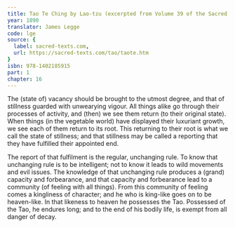 ```yaml
---
title: Tao Te Ching by Lao-tzu (excerpted from Volume 39 of the Sacred Books of the East.)
year: 1890
translator: James Legge
code: lge
source: {
  label: sacred-texts.com,
  url: https://sacred-texts.com/tao/taote.htm
}
isbn: 978-1402185915
part: 1
chapter: 16
---
```

The (state of) vacancy should be brought to the utmost degree, and that of stillness guarded with unwearying vigour. All things alike go through their processes of activity, and (then) we see them return (to their original state). When things (in the vegetable world) have displayed their luxuriant growth, we see each of them return to its root. This returning to their root is what we call the state of stillness;
and that stillness may be called a reporting that they have fulfilled their appointed end. 

The report of that fulfilment is the regular, unchanging rule.
To know that unchanging rule is to be intelligent; not to know it leads to wild movements and evil issues. The knowledge of that unchanging rule produces a (grand) capacity and forbearance, and that capacity and forbearance lead to a community (of feeling with all things).
From this community of feeling comes a kingliness of character; and he who is king-like goes on to be heaven-like. In that likeness to heaven he possesses the Tao. Possessed of the Tao, he endures long;
and to the end of his bodily life, is exempt from all danger of decay.